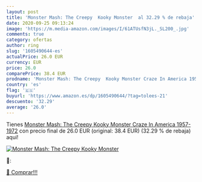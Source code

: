 ```yaml
---
layout: post
title: 'Monster Mash: The Creepy  Kooky Monster  al 32.29 % de rebaja'
date: 2020-09-25 09:13:24
image: 'https://m.media-amazon.com/images/I/61ATUsfN3jL._SL200_.jpg'
comments: true
category: ofertas
author: ring
slug: '1605490644-es'
actualPrice: 26.0 EUR
currency: EUR
price: 26.0
comparePrice: 38.4 EUR
prodname: 'Monster Mash: The Creepy  Kooky Monster Craze In America 1957-1972'
country: 'es'
flag: '🇪🇸'
buyurl: 'https://www.amazon.es/dp/1605490644/?tag=tolees-21'
descuento: '32.29'
average: '26.0'
---
```


Tienes [Monster Mash: The Creepy  Kooky Monster Craze In America 1957-1972](https://www.amazon.es/dp/1605490644/?tag=tolees-21) con precio final de  26.0 EUR (original: 38.4 EUR) (32.29 %  de rebaja) aqui!

[![Monster Mash: The Creepy  Kooky Monster ](https://m.media-amazon.com/images/I/61ATUsfN3jL._SL200_.jpg)](https://www.amazon.es/dp/1605490644/?tag=tolees-21)

🔎:


[🛒 Comprar!!!](https://www.amazon.es/dp/1605490644/?tag=tolees-21)
